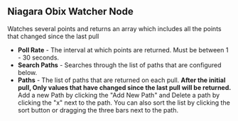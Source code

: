 ## Niagara Obix Watcher Node
Watches several points and returns an array which includes all the points that changed since the last pull

- **Poll Rate** - The interval at which points are returned. Must be between 1 - 30 seconds.
- **Search Paths** - Searches through the list of paths that are configured below.
- **Paths** - The list of paths that are returned on each pull. **After the initial pull, Only values that have changed since the last pull will be returned.** Add a new Path by clicking the "Add New Path" and Delete a path by clicking the "x" next to the path. You can also sort the list by clicking the sort button or dragging the three bars next to the path.